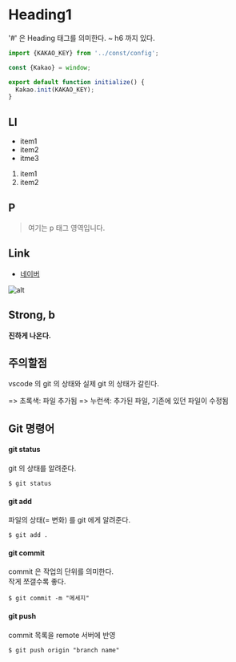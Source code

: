# Heading1 

'#' 은 Heading 태그를 의미한다. ~ h6 까지 있다.

```js
import {KAKAO_KEY} from '../const/config';

const {Kakao} = window;

export default function initialize() {
  Kakao.init(KAKAO_KEY);
}
```

## LI

- item1
- item2
- itme3

1. item1 
2. item2

## P

> 여기는 p 태그 영역입니다.
   
## Link

- [네이버](www.naver.com)

![alt](https://i.ytimg.com/vi/85JwbVNCKps/maxresdefault.jpg)


## Strong, b

**진하게 나온다.**


## 주의할점

vscode 의 git 의 상태와 실제 git 의 상태가 갈린다.

=> 초록색: 파일 추가됨
=> 누런색: 추가된 파일, 기존에 있던 파일이 수정됨

## Git 명령어 

#### git status 
git 의 상태를 알려준다.

```
$ git status
```

#### git add
파일의 상태(= 변화) 를 git 에게 알려준다.
 
```
$ git add . 
```

#### git commit 
commit 은 작업의 단위를 의미한다.       
작게 쪼갤수록 좋다.

```
$ git commit -m "메세지"
```

#### git push
commit 목록을 remote 서버에 반영 

```
$ git push origin "branch name"
```
